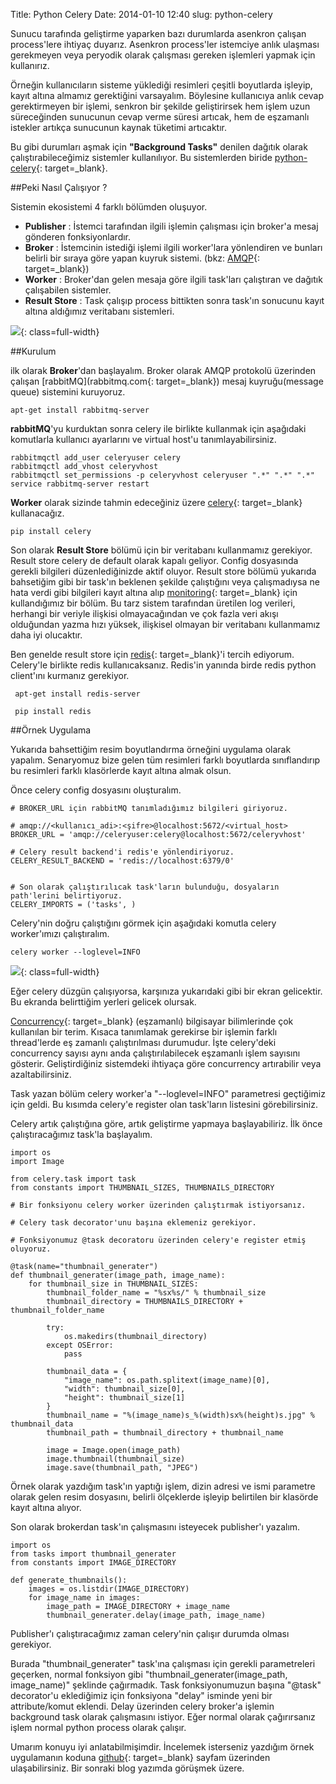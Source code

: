 Title: Python Celery
Date: 2014-01-10 12:40
slug: python-celery

Sunucu tarafında geliştirme yaparken bazı durumlarda asenkron çalışan process'lere ihtiyaç duyarız. Asenkron 
process'ler istemciye anlık ulaşması gerekmeyen veya peryodik olarak çalışması gereken işlemleri yapmak için kullanırız.

Örneğin kullanıcıların sisteme yüklediği resimleri çeşitli boyutlarda işleyip, kayıt altına almamız gerektiğini varsayalım. 
Böylesine kullanıcıya anlık cevap gerektirmeyen bir işlemi, senkron bir şekilde geliştirirsek hem işlem uzun 
süreceğinden sunucunun cevap verme süresi artıcak, hem de eşzamanlı istekler artıkça sunucunun
kaynak tüketimi artıcaktır.

Bu gibi durumları aşmak için **"Background Tasks"** denilen dağıtık olarak çalıştırabileceğimiz sistemler kullanılıyor. Bu
sistemlerden biride [python-celery](http://www.celeryproject.org/){: target=_blank}. 


##Peki Nasıl Çalışıyor ?  

Sistemin ekosistemi 4 farklı bölümden oluşuyor. 
 
* **Publisher** : İstemci tarafından ilgili işlemin çalışması için broker'a mesaj gönderen fonksiyonlardır.
* **Broker** : İstemcinin istediği işlemi ilgili worker'lara yönlendiren ve bunları belirli 
bir sıraya göre yapan kuyruk sistemi. (bkz: [AMQP](http://en.wikipedia.org/wiki/Advanced_Message_Queuing_Protocol){: target=_blank})
* **Worker** : Broker'dan gelen mesaja göre ilgili task'ları çalıştıran ve dağıtık çalışabilen sistemler. 
* **Result Store** : Task çalışıp process bittikten sonra task'ın sonucunu kayıt altına aldığımız veritabanı sistemleri. 

![](/theme/images/celery_schema.png){: class=full-width}


##Kurulum


ilk olarak **Broker**'dan başlayalım. Broker olarak AMQP protokolü üzerinden çalışan [rabbitMQ](rabbitmq.com{: target=_blank}) 
mesaj kuyruğu(message queue) sistemini kuruyoruz. 

    apt-get install rabbitmq-server

**rabbitMQ**'yu kurduktan sonra celery ile birlikte kullanmak için aşağıdaki komutlarla kullanıcı ayarlarını ve virtual host'u tanımlayabilirsiniz.

    rabbitmqctl add_user celeryuser celery
    rabbitmqctl add_vhost celeryvhost
    rabbitmqctl set_permissions -p celeryvhost celeryuser ".*" ".*" ".*"
    service rabbitmq-server restart
 
 
**Worker** olarak sizinde tahmin edeceğiniz üzere [celery](http://www.celeryproject.org/){: target=_blank} kullanacağız. 
    
    pip install celery
    
Son olarak **Result Store** bölümü için bir veritabanı kullanmamız gerekiyor. Result store celery de default olarak kapalı geliyor. 
Config dosyasında gerekli bilgileri düzenlediğinizde aktif oluyor. Result store bölümü yukarıda bahsetiğim gibi bir task'ın beklenen 
şekilde çalıştığını veya çalışmadıysa ne hata verdi gibi bilgileri kayıt altına alıp [monitoring](http://en.wikipedia.org/wiki/Application_performance_management){: target=_blank} 
için kullandığımız bir bölüm. Bu tarz sistem tarafından üretilen log verileri, herhangi bir veriyle ilişkisi olmayacağından 
ve çok fazla veri akışı olduğundan yazma hızı yüksek, ilişkisel olmayan bir veritabanı kullanmamız daha iyi olucaktır. 

Ben genelde result store için  [redis](http://redis.io/){: target=_blank}'i tercih ediyorum. Celery'le birlikte redis kullanıcaksanız. 
Redis'in yanında birde redis python client'ını kurmanız gerekiyor.
 
     apt-get install redis-server
     
     pip install redis
     
##Örnek Uygulama

Yukarıda bahsettiğim resim boyutlandırma örneğini uygulama olarak yapalım. Senaryomuz bize gelen tüm resimleri farklı boyutlarda 
sınıflandırıp bu resimleri farklı klasörlerde kayıt altına almak olsun.
 
Önce celery config dosyasını oluşturalım.

    # BROKER_URL için rabbitMQ tanımladığımız bilgileri giriyoruz. 
    
    # amqp://<kullanıcı_adi>:<şifre>@localhost:5672/<virtual_host>
    BROKER_URL = 'amqp://celeryuser:celery@localhost:5672/celeryvhost'
    
    # Celery result backend'i redis'e yönlendiriyoruz.
    CELERY_RESULT_BACKEND = 'redis://localhost:6379/0'
    
    
    # Son olarak çalıştırılıcak task'ların bulunduğu, dosyaların path'lerini belirtiyoruz.
    CELERY_IMPORTS = ('tasks', )

Celery'nin doğru çalıştığını görmek için aşağıdaki komutla celery worker'ımızı çalıştıralım. 
 
    celery worker --loglevel=INFO
    
    
![](/theme/images/celery_run.jpg){: class=full-width}
  
Eğer celery düzgün çalışıyorsa, karşınıza yukarıdaki gibi bir ekran gelicektir. Bu ekranda belirttiğim yerleri gelicek olursak.

[Concurrency](http://celery.readthedocs.org/en/latest/userguide/workers.html#concurrency){: target=_blank} (eşzamanlı) 
bilgisayar bilimlerinde çok kullanılan bir terim. Kısaca tanımlamak gerekirse bir işlemin farklı thread'lerde eş zamanlı 
çalıştırılması durumudur. İşte celery'deki concurrency sayısı aynı anda çalıştırılabilecek eşzamanlı işlem sayısını gösterir.
Geliştirdiğiniz sistemdeki ihtiyaça göre concurrency artırabilir veya azaltabilirsiniz. 
   
Task yazan bölüm celery worker'a "--loglevel=INFO" parametresi geçtiğimiz için geldi. Bu kısımda celery'e 
register olan task'ların listesini görebilirsiniz.    
  
Celery artık çalıştığına göre, artık geliştirme yapmaya başlayabiliriz. İlk önce çalıştıracağımız task'la başlayalım. 

    import os
    import Image
    
    from celery.task import task
    from constants import THUMBNAIL_SIZES, THUMBNAILS_DIRECTORY
    
    # Bir fonksiyonu celery worker üzerinden çalıştırmak istiyorsanız. 
    
    # Celery task decorator'unu başına eklemeniz gerekiyor.
    
    # Fonksiyonumuz @task decoratoru üzerinden celery'e register etmiş oluyoruz.
    
    @task(name="thumbnail_generater")
    def thumbnail_generater(image_path, image_name):
        for thumbnail_size in THUMBNAIL_SIZES:
            thumbnail_folder_name = "%sx%s/" % thumbnail_size
            thumbnail_directory = THUMBNAILS_DIRECTORY + thumbnail_folder_name
    
            try:
                os.makedirs(thumbnail_directory)
            except OSError:
                pass
    
            thumbnail_data = {
                "image_name": os.path.splitext(image_name)[0],
                "width": thumbnail_size[0],
                "height": thumbnail_size[1]
            }
            thumbnail_name = "%(image_name)s_%(width)sx%(height)s.jpg" % thumbnail_data
            thumbnail_path = thumbnail_directory + thumbnail_name
    
            image = Image.open(image_path)
            image.thumbnail(thumbnail_size)
            image.save(thumbnail_path, "JPEG")

Örnek olarak yazdığım task'ın yaptığı işlem, dizin adresi ve ismi parametre olarak gelen resim dosyasını, belirli 
ölçeklerde işleyip belirtilen bir klasörde kayıt altına alıyor.
   
Son olarak brokerdan task'ın çalışmasını isteyecek publisher'ı yazalım.

    import os
    from tasks import thumbnail_generater
    from constants import IMAGE_DIRECTORY
    
    def generate_thumbnails():
        images = os.listdir(IMAGE_DIRECTORY)
        for image_name in images:
            image_path = IMAGE_DIRECTORY + image_name
            thumbnail_generater.delay(image_path, image_name)

Publisher'ı çalıştıracağımız zaman celery'nin çalışır durumda olması gerekiyor. 

Burada "thumbnail_generater" task'ına çalışması için gerekli parametreleri geçerken, normal fonksiyon gibi 
"thumbnail_generater(image_path, image_name)" şeklinde çağırmadık. Task fonksiyonumuzun başına "@task" 
decorator'u eklediğimiz için fonksiyona "delay" isminde yeni bir attribute/komut eklendi. Delay üzerinden celery broker'a 
işlemin background task olarak çalışmasını istiyor. Eğer normal olarak çağırırsanız işlem normal python process olarak çalışır.

 
Umarım konuyu iyi anlatabilmişimdir. İncelemek isterseniz yazdığım örnek uygulamanın koduna [github](http://www.github.com/erdemozkol/){: target=_blank}
sayfam üzerinden ulaşabilirsiniz. Bir sonraki blog yazımda görüşmek üzere.


